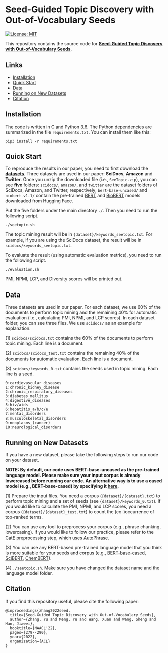 # Seed-Guided Topic Discovery with Out-of-Vocabulary Seeds

[![License: MIT](https://img.shields.io/badge/License-MIT-yellow.svg)](https://opensource.org/licenses/MIT)

This repository contains the source code for [**Seed-Guided Topic Discovery with Out-of-Vocabulary Seeds**](https://arxiv.org/abs/2205.01845).

## Links

- [Installation](#installation)
- [Quick Start](#quick-start)
- [Data](#data)
- [Running on New Datasets](#running-on-new-datasets)
- [Citation](#citation)

## Installation
The code is written in C and Python 3.6. The Python dependencies are summarized in the file ```requirements.txt```. You can install them like this:
```
pip3 install -r requirements.txt
```

## Quick Start
To reproduce the results in our paper, you need to first download the [**datasets**](https://drive.google.com/file/d/1bH5xpUxkQeKfniDt79UtDNfHdOVw7V2F/view?usp=sharing). Three datasets are used in our paper: **SciDocs**, **Amazon** and **Twitter**. Once you unzip the downloaded file (i.e., ```SeeTopic.zip```), you can see **five** folders: ```scidocs/```, ```amazon/```, and ```twitter``` are the dataset folders of SciDocs, Amazon, and Twitter, respectively; ```bert-base-uncased/``` and ```biobert-v1.1/``` contain the pre-trained [BERT](https://huggingface.co/bert-base-uncased) and [BioBERT](https://huggingface.co/dmis-lab/biobert-v1.1) models downloaded from Hugging Face.

Put the five folders under the main directory ```./```. Then you need to run the following script.
```
./seetopic.sh
```
The topic mining result will be in ```{dataset}/keywords_seetopic.txt```. For example, if you are using the SciDocs dataset, the result will be in ```scidocs/keywords_seetopic.txt```.

To evaluate the result (using automatic evaluation metrics), you need to run the following script.
```
./evaluation.sh
```
PMI, NPMI, LCP, and Diversity scores will be printed out.

## Data
Three datasets are used in our paper. For each dataset, we use 60% of the documents to perform topic mining and the remaining 40% for automatic evaluation (i.e., calculating PMI, NPMI, and LCP scores). In each dataset folder, you can see three files. We use ```scidocs/``` as an example for explanation.

(1) ```scidocs/scidocs.txt``` contains the 60% of the documents to perform topic mining. Each line is a document.

(2) ```scidocs/scidocs_test.txt``` contains the remaining 40% of the documents for automatic evaluation. Each line is a document.

(3) ```scidocs/keywords_0.txt``` contains the seeds used in topic mining. Each line is a seed.
```
0:cardiovascular_diseases
1:chronic_kidney_disease
2:chronic_respiratory_diseases
3:diabetes_mellitus
4:digestive_diseases
5:hiv/aids
6:hepatitis_a/b/c/e
7:mental_disorders
8:musculoskeletal_disorders
9:neoplasms_(cancer)
10:neurological_disorders
```

## Running on New Datasets
If you have a new dataset, please take the following steps to run our code on your dataset.

**NOTE: By default, our code uses BERT-base-uncased as the pre-trained language model. Please make sure your input corpus is already lowercased before running our code. An alternative way is to use a cased model (e.g., BERT-base-cased) by specifying it [here](https://github.com/yuzhimanhua/SeeTopic/blob/master/get_bert_emb.py#L17).**

(1) Prepare the input files. You need a corpus (```{dataset}/{dataset}.txt```) to perform topic mining and a set of seeds (see ```{dataset}/keywords_0.txt```). If you would like to calculate the PMI, NPMI, and LCP scores, you need a corpus (```{dataset}/{dataset}_test.txt```) to count the (co-)occurrence of top-ranked terms.

(2) You can use any tool to preprocess your corpus (e.g., phrase chunking, lowercasing). If you would like to follow our practice, please refer to the [CatE](https://github.com/yumeng5/CatE/tree/master/preprocess) preprocessing step, which uses [AutoPhrase](https://github.com/shangjingbo1226/AutoPhrase).

(3) You can use any BERT-based pre-trained language model that you think is more suitable for your seeds and corpus (e.g., [BERT-base-cased](https://huggingface.co/bert-base-cased), [SciBERT](https://huggingface.co/allenai/scibert_scivocab_uncased), [ChemBERT](https://huggingface.co/jiangg/chembert_cased)).

(4) ```./seetopic.sh```. Make sure you have changed the dataset name and the language model folder.

## Citation
If you find this repository useful, please cite the following paper:
```
@inproceedings{zhang2022seed,
  title={Seed-Guided Topic Discovery with Out-of-Vocabulary Seeds},
  author={Zhang, Yu and Meng, Yu and Wang, Xuan and Wang, Sheng and Han, Jiawei},
  booktitle={NAACL'22},
  pages={279--290},
  year={2022},
  organization={ACL}
}
```
